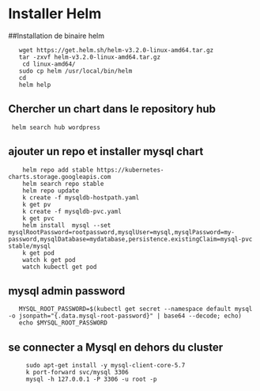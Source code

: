 # Installer Helm
##Installation de binaire helm
```shell script
   wget https://get.helm.sh/helm-v3.2.0-linux-amd64.tar.gz
   tar -zxvf helm-v3.2.0-linux-amd64.tar.gz
    cd linux-amd64/
   sudo cp helm /usr/local/bin/helm
   cd 
   helm help
```
## Chercher un chart dans le repository hub 
``` helm search hub wordpress```  

## ajouter un repo et installer mysql chart
```shell script
    helm repo add stable https://kubernetes-charts.storage.googleapis.com
    helm search repo stable
    helm repo update
    k create -f mysqldb-hostpath.yaml
    k get pv
    k create -f mysqldb-pvc.yaml
    k get pvc
    helm install  mysql --set mysqlRootPassword=rootpassword,mysqlUser=mysql,mysqlPassword=my-password,mysqlDatabase=mydatabase,persistence.existingClaim=mysql-pvc stable/mysql
    k get pod
    watch k get pod
    watch kubectl get pod
```
## mysql admin password
```shell script
   MYSQL_ROOT_PASSWORD=$(kubectl get secret --namespace default mysql -o jsonpath="{.data.mysql-root-password}" | base64 --decode; echo)
   echo $MYSQL_ROOT_PASSWORD
```
## se connecter a Mysql en dehors du cluster 
```shell script
     sudo apt-get install -y mysql-client-core-5.7
     k port-forward svc/mysql 3306
     mysql -h 127.0.0.1 -P 3306 -u root -p
``` 

